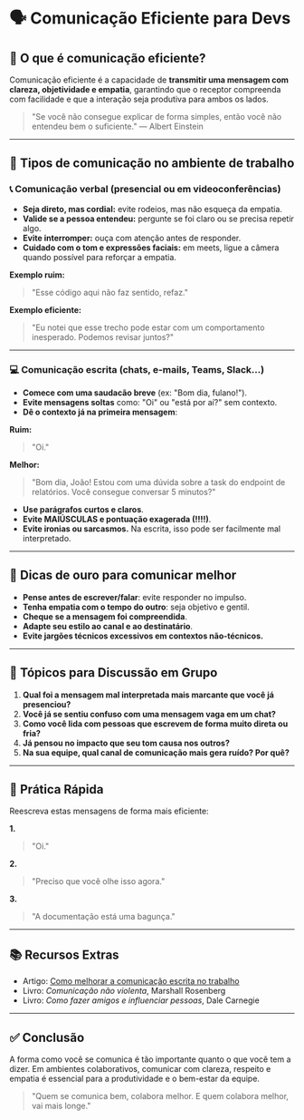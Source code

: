 # 🗣️ Comunicação Eficiente para Devs

## 📌 O que é comunicação eficiente?

Comunicação eficiente é a capacidade de **transmitir uma mensagem com clareza, objetividade e empatia**, garantindo que o receptor compreenda com facilidade e que a interação seja produtiva para ambos os lados.

> "Se você não consegue explicar de forma simples, então você não entendeu bem o suficiente." — Albert Einstein

---

## 💬 Tipos de comunicação no ambiente de trabalho

### 📞 Comunicação verbal (presencial ou em videoconferências)

- **Seja direto, mas cordial:** evite rodeios, mas não esqueça da empatia.
- **Valide se a pessoa entendeu:** pergunte se foi claro ou se precisa repetir algo.
- **Evite interromper:** ouça com atenção antes de responder.
- **Cuidado com o tom e expressões faciais:** em meets, ligue a câmera quando possível para reforçar a empatia.

**Exemplo ruim:**
> "Esse código aqui não faz sentido, refaz."

**Exemplo eficiente:**
> "Eu notei que esse trecho pode estar com um comportamento inesperado. Podemos revisar juntos?"

---

### 💻 Comunicação escrita (chats, e-mails, Teams, Slack...)

- **Comece com uma saudacão breve** (ex: "Bom dia, fulano!").
- **Evite mensagens soltas** como: "Oi" ou "está por aí?" sem contexto.
- **Dê o contexto já na primeira mensagem**:

**Ruim:**
> "Oi."

**Melhor:**
> "Bom dia, João! Estou com uma dúvida sobre a task do endpoint de relatórios. Você consegue conversar 5 minutos?"

- **Use parágrafos curtos e claros**.
- **Evite MAIÚSCULAS e pontuação exagerada (!!!!)**.
- **Evite ironias ou sarcasmos.** Na escrita, isso pode ser facilmente mal interpretado.

---

## 🎯 Dicas de ouro para comunicar melhor

- **Pense antes de escrever/falar**: evite responder no impulso.
- **Tenha empatia com o tempo do outro**: seja objetivo e gentil.
- **Cheque se a mensagem foi compreendida**.
- **Adapte seu estilo ao canal e ao destinatário**.
- **Evite jargões técnicos excessivos em contextos não-técnicos.**

---

## 💬 Tópicos para Discussão em Grupo

1. **Qual foi a mensagem mal interpretada mais marcante que você já presenciou?**
2. **Você já se sentiu confuso com uma mensagem vaga em um chat?**
3. **Como você lida com pessoas que escrevem de forma muito direta ou fria?**
4. **Já pensou no impacto que seu tom causa nos outros?**
5. **Na sua equipe, qual canal de comunicação mais gera ruído? Por quê?**

---

## 🧪 Prática Rápida

Reescreva estas mensagens de forma mais eficiente:

**1.**
> "Oi."

**2.**
> "Preciso que você olhe isso agora."

**3.**
> "A documentação está uma bagunça."

---

## 📚 Recursos Extras

- Artigo: [Como melhorar a comunicação escrita no trabalho](https://endeavor.org.br/organizacao-pessoal/comunicacao-eficiente/)
- Livro: *Comunicação não violenta*, Marshall Rosenberg
- Livro: *Como fazer amigos e influenciar pessoas*, Dale Carnegie

---

## ✅ Conclusão

A forma como você se comunica é tão importante quanto o que você tem a dizer. Em ambientes colaborativos, comunicar com clareza, respeito e empatia é essencial para a produtividade e o bem-estar da equipe.

> "Quem se comunica bem, colabora melhor. E quem colabora melhor, vai mais longe."

